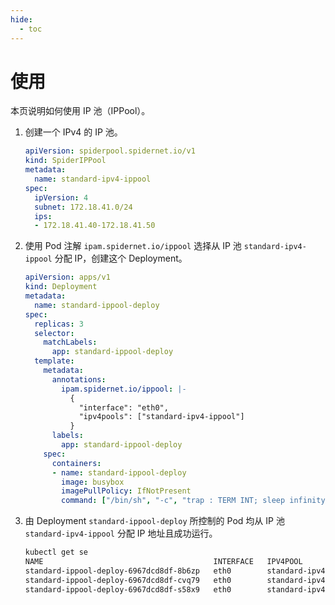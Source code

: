 ```yaml
---
hide:
  - toc
---
```


# 使用

本页说明如何使用 IP 池（IPPool）。

1. 创建一个 IPv4 的 IP 池。

    ```yaml
    apiVersion: spiderpool.spidernet.io/v1
    kind: SpiderIPPool
    metadata:
      name: standard-ipv4-ippool
    spec:
      ipVersion: 4
      subnet: 172.18.41.0/24
      ips:
      - 172.18.41.40-172.18.41.50
    ```

2. 使用 Pod 注解 `ipam.spidernet.io/ippool` 选择从 IP 池 `standard-ipv4-ippool` 分配 IP，创建这个 Deployment。

    ```yaml
    apiVersion: apps/v1
    kind: Deployment
    metadata:
      name: standard-ippool-deploy
    spec:
      replicas: 3
      selector:
        matchLabels:
          app: standard-ippool-deploy
      template:
        metadata:
          annotations:
            ipam.spidernet.io/ippool: |-
              {
                "interface": "eth0",
                "ipv4pools": ["standard-ipv4-ippool"]
              }
          labels:
            app: standard-ippool-deploy
        spec:
          containers:
          - name: standard-ippool-deploy
            image: busybox
            imagePullPolicy: IfNotPresent
            command: ["/bin/sh", "-c", "trap : TERM INT; sleep infinity & wait"]
    ```

3. 由 Deployment `standard-ippool-deploy` 所控制的 Pod 均从 IP 池 `standard-ipv4-ippool` 分配 IP 地址且成功运行。

    ```bash
    kubectl get se
    NAME                                      INTERFACE   IPV4POOL               IPV4              IPV6POOL   IPV6   NODE            CREATETION TIME
    standard-ippool-deploy-6967dcd8df-8b6zp   eth0        standard-ipv4-ippool   172.18.41.47/24                     spider-worker   7s
    standard-ippool-deploy-6967dcd8df-cvq79   eth0        standard-ipv4-ippool   172.18.41.50/24                     spider-worker   7s
    standard-ippool-deploy-6967dcd8df-s58x9   eth0        standard-ipv4-ippool   172.18.41.41/24                     spider-worker   7s
    ```
